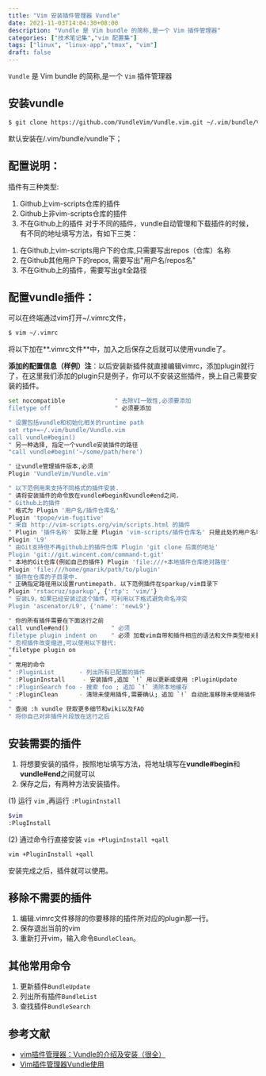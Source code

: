```yaml
---
title: "Vim 安装插件管理器 Vundle"
date: 2021-11-03T14:04:30+08:00
description: "Vundle 是 Vim bundle 的简称,是一个 Vim 插件管理器"
categories: ["技术笔记集","vim 配置集"]
tags: ["linux", "linux-app","tmux", "vim"]
draft: false
---
```


`Vundle` 是 Vim bundle 的简称,是一个 `Vim` 插件管理器

## 安装vundle

```bash
$ git clone https://github.com/VundleVim/Vundle.vim.git ~/.vim/bundle/Vundle.vim
```

默认安装在/.vim/bundle/vundle下；

## 配置说明：

插件有三种类型:

1. Github上vim-scripts仓库的插件
2. Github上非vim-scripts仓库的插件
3. 不在Github上的插件
对于不同的插件，vundle自动管理和下载插件的时候，有不同的地址填写方法，有如下三类：
1) 在Github上vim-scripts用户下的仓库,只需要写出repos（仓库）名称
2) 在Github其他用户下的repos, 需要写出"用户名/repos名"
3) 不在Github上的插件，需要写出git全路径

## **配置vundle插件：**

可以在终端通过vim打开~/.vimrc文件，

```bash
$ vim ~/.vimrc
```

将以下加在**.vimrc文件**中，加入之后保存之后就可以使用vundle了。

**添加的配置信息（样例）注**：以后安装新插件就直接编辑vimrc，添加plugin就行了，在这里我们添加的plugin只是例子，你可以不安装这些插件，换上自己需要安装的插件。

```bash
set nocompatible              " 去除VI一致性,必须要添加
filetype off                  " 必须要添加

" 设置包括vundle和初始化相关的runtime path
set rtp+=~/.vim/bundle/Vundle.vim
call vundle#begin()
" 另一种选择, 指定一个vundle安装插件的路径
"call vundle#begin('~/some/path/here')

" 让vundle管理插件版本,必须
Plugin 'VundleVim/Vundle.vim'

" 以下范例用来支持不同格式的插件安装.
" 请将安装插件的命令放在vundle#begin和vundle#end之间.
" Github上的插件
" 格式为 Plugin '用户名/插件仓库名'
Plugin 'tpope/vim-fugitive'
" 来自 http://vim-scripts.org/vim/scripts.html 的插件
" Plugin '插件名称' 实际上是 Plugin 'vim-scripts/插件仓库名' 只是此处的用户名可以省略
Plugin 'L9'
" 由Git支持但不再github上的插件仓库 Plugin 'git clone 后面的地址'
Plugin 'git://git.wincent.com/command-t.git'
" 本地的Git仓库(例如自己的插件) Plugin 'file:///+本地插件仓库绝对路径'
Plugin 'file:///home/gmarik/path/to/plugin'
" 插件在仓库的子目录中.
" 正确指定路径用以设置runtimepath. 以下范例插件在sparkup/vim目录下
Plugin 'rstacruz/sparkup', {'rtp': 'vim/'}
" 安装L9，如果已经安装过这个插件，可利用以下格式避免命名冲突
Plugin 'ascenator/L9', {'name': 'newL9'}

" 你的所有插件需要在下面这行之前
call vundle#end()            " 必须
filetype plugin indent on    " 必须 加载vim自带和插件相应的语法和文件类型相关脚本
" 忽视插件改变缩进,可以使用以下替代:
"filetype plugin on
"
" 常用的命令
" :PluginList       - 列出所有已配置的插件
" :PluginInstall  	 - 安装插件,追加 `!` 用以更新或使用 :PluginUpdate
" :PluginSearch foo - 搜索 foo ; 追加 `!` 清除本地缓存
" :PluginClean      - 清除未使用插件,需要确认; 追加 `!` 自动批准移除未使用插件
"
" 查阅 :h vundle 获取更多细节和wiki以及FAQ
" 将你自己对非插件片段放在这行之后
```

## 安装需要的插件

1. 将想要安装的插件，按照地址填写方法，将地址填写在**vundle#begin**和**vundle#end**之间就可以
2. 保存之后，有两种方法安装插件。

(1) 运行 `vim` ,再运行 `:PluginInstall`

```bash
$vim
:PlugInstall
```

(2) 通过命令行直接安装 `vim +PluginInstall +qall`

```bash
vim +PluginInstall +qall
```

安装完成之后，插件就可以使用。

## **移除不需要的插件**

1. 编辑.vimrc文件移除的你要移除的插件所对应的plugin那一行。
2. 保存退出当前的vim
3. 重新打开vim，输入命令`BundleClean`。

## **其他常用命令**

1. 更新插件`BundleUpdate`
2. 列出所有插件`BundleList`
3. 查找插件`BundleSearch`

## 参考文献

- [vim插件管理器：Vundle的介绍及安装（很全）](https://blog.csdn.net/zhangpower1993/article/details/52184581)
- [Vim插件管理器Vundle使用](https://www.jianshu.com/p/544f7151d3e4)